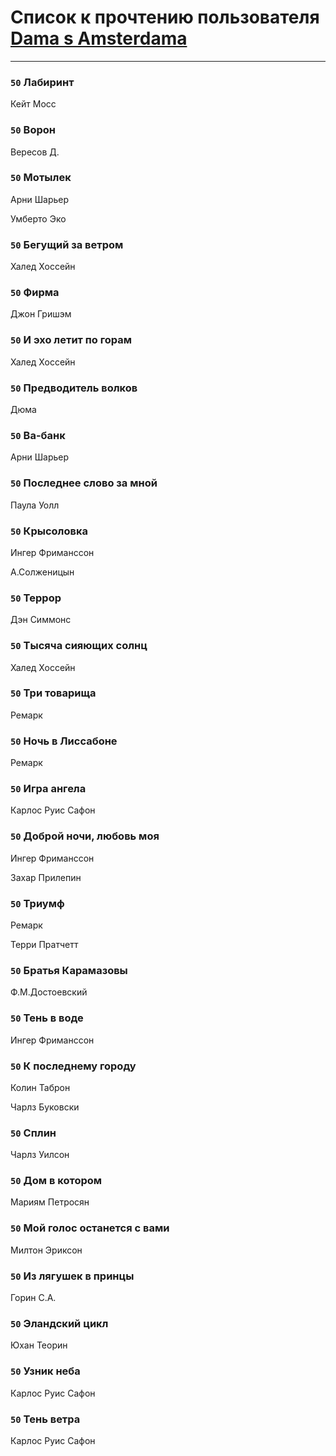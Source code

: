 # Список к прочтению пользователя [Dama s Amsterdama ](https://plus.google.com/115069314755866413237)
---

### `50` Лабиринт
Кейт Мосс

### `50` Ворон
Вересов Д.

### `50` Мотылек
Арни Шарьер

Умберто Эко

### `50` Бегущий за ветром
Халед Хоссейн

### `50` Фирма
Джон Гришэм

### `50` И эхо летит по горам
Халед Хоссейн

### `50` Предводитель волков
Дюма

### `50` Ва-банк
Арни Шарьер

### `50` Последнее слово за мной
Паула Уолл

### `50` Крысоловка
Ингер Фриманссон

А.Солженицын

### `50` Террор
Дэн Симмонс

### `50` Тысяча сияющих солнц
Халед Хоссейн

### `50` Три товарища
Ремарк

### `50` Ночь в Лиссабоне
Ремарк

### `50` Игра ангела
Карлос Руис Сафон

### `50` Доброй ночи, любовь моя
Ингер Фриманссон

Захар Прилепин

### `50` Триумф
Ремарк

Терри Пратчетт

### `50` Братья Карамазовы
Ф.М.Достоевский

### `50` Тень в воде
Ингер Фриманссон

### `50` К последнему городу
Колин Таброн

Чарлз Буковски

### `50` Сплин
Чарлз Уилсон

### `50` Дом в котором
Мариям Петросян

### `50` Мой голос останется с вами
Милтон Эриксон

### `50` Из лягушек в принцы
Горин С.А.

### `50` Эландский цикл
Юхан Теорин

### `50` Узник неба
Карлос Руис Сафон

### `50` Тень ветра
Карлос Руис Сафон

